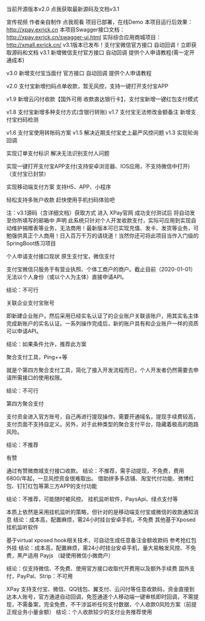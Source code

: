 当前开源版本v2.0 点我获取最新源码及文档v3.1

宣传视频
作者亲自制作 点我观看
项目已部署，在线Demo
本项目运行后效果：http://xpay.exrick.cn
本项目Swagger接口文档：http://xpay.exrick.cn/swagger-ui.html
实际综合应用商城项目：http://xmall.exrick.cn/
v3.1版本已发布！支付宝微信官方接口 自动回调！立即获取源码和文档
v3.1 新增微信支付官方接口 自动回调 提供个人申请教程(需一定开通成本)

v3.0 新增支付宝当面付 官方接口 自动回调 提供个人申请教程

v2.0 支付宝新增扫码点单收款，暂无风控，支持一键打开支付宝APP

v1.9 新增云闪付收款【国外可用 收款直达银行卡】，支付宝新增一键红包支付模式

v1.8 支付宝新增多种支付方式(含银行转账) v1.7 支付宝无法修改金额备注 新增支付宝扫码检测

v1.6 支付宝使用转账码方案 v1.5 解决近期支付宝史上最严风控问题 v1.3 实现轮询回调

实现订单支付标识 解决无法识别支付人问题

实现一键打开支付宝APP支付(支持安卓浏览器、IOS应用，不支持微信中打开)（支付宝已封禁）

实现移动端支付方案 支持H5、APP、小程序

轻松支持多账户收款 赶快使用手机扫码体验吧



注：v3.1源码（含详细文档）获取方式
进入 XPay官网 成功支付测试后 将自动发至你所填写的邮箱中
声明
此系统只针对个人开发收款支付，实际可应用到实现自动维护捐赠表等业务，无法商用！最新版本可已实现充值、发卡、发货等业务，可勉强供真正个人商用！日入百万千万的请绕道！当然你还可将此项目当作入门级的SpringBoot练习项目

个人申请支付接口现状
原生支付宝，微信支付

支付宝微信只服务于有营业执照、个体工商户的商户。截止目前（2020-01-01）无法以个人身份（或以个人为主体）直接申请API。

结论：不可行

关联企业支付宝账号

即新建企业账户，然后采用已经实名认证了的企业账户关联该账户，用其实名主体完成新账户的实名认证。一系列操作完成后，新的账户具有和企业账户一样的资质可以申请API。

结论：如果条件允许，推荐此方案

聚合支付工具，Ping++等

就是个第四方聚合支付工具，简化了接入开发流程而已，个人开发者仍然需要去申请所需接口的使用权限。

结论：不可行

第四方聚合支付

支付资金进入官方账号，自己再进行提现操作。需要开通域名，提现手续费较高，支付页面不支持自定义。另外，对于此种类型的聚合支付平台，隐藏着极高的跑路风险。

结论：不推荐

有赞

通过有赞微商城支付接口收款。
结论：不推荐，需手动提现，不免费，费用6800/年起，一旦风控资金很难取出。
借助拼多多店铺、淘宝代付功能、微博红包、钉钉红包等第三方APP的支付功能

结论：不推荐，可能随时被风控。
挂机监听软件，PaysApi、绿点支付等

本质上依然是采用挂机监听的策略，但针对的是移动端支付宝或微信的收款通知消息
结论：成本高，配置麻烦，需24小时挂台安卓手机，不免费
其他基于Xposed挂机监听软件

基于virtual xposed hook相关技术，可自动生成任意备注金额收款码 参考抢红包外挂
结论：成本高，配置麻烦，需24小时挂台安卓手机，量大易触发风控、不免费，黑产适用
Payjs （疑使用微信小微商户）

结论：仅支持微信、不免费、使用官方接口收取代开费用以及额外手续费
国外支付，PayPal、Strip：不可用

XPay
支持支付宝、微信、QQ钱包、翼支付、云闪付等任意收款码，资金直接到达本人账号，官方通道自动回调，免签通道个人移动端一键审核即时回调，不需提现，不需备案，完全免费，不干涉监听任何支付数据，个人收款0风险方案（前提正规业务小量金额）
结论：个人收款较少的支付业务推荐使用
